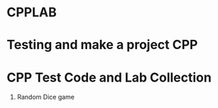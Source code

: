 # CPPLAB
Testing and make a project CPP
===
CPP Test Code and Lab Collection
===

1. Random Dice game
